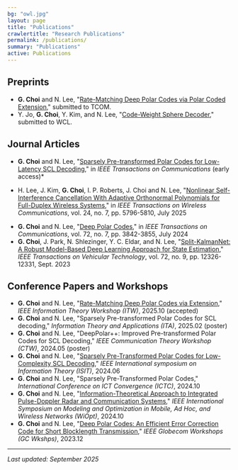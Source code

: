 ```yaml
---
bg: "owl.jpg"
layout: page
title: "Publications"
crawlertitle: "Research Publications"
permalink: /publications/
summary: "Publications"
active: Publications
---
```




## Preprints
<!-- - <b style="color: blue;">G. Choi</b> and N. Lee, "<a href="https://arxiv.org/abs/2505.06867" style="color: blue; text-decoration: none; font-weight: bold;">Rate-Matching Deep Polar Codes via Polar Coded Extension</a>," submitted to TCOM. -->
- **G. Choi** and N. Lee, "[Rate-Matching Deep Polar Codes via Polar Coded Extension](https://arxiv.org/abs/2505.06867)," submitted to TCOM.
- Y. Jo, **G. Choi**, Y. Kim, and N. Lee, "[Code-Weight Sphere Decoder](https://arxiv.org/abs/2508.19631)," submitted to WCL.
<!-- * **G. Choi** and N. Lee, "Two-Stage Decoding for Short Polar Codes: Approaching Maximum Likelihood Decoding," (submitted to CL, under revision) -->
<!-- - **G. Choi** and N. Lee, "Non-Coherent Polar-Coded Communication via Code-Splitting for Block-Fading Channels," (in preparation) -->
<!-- - H. Lee, **G. Choi**, and N. Lee, "Block Orthogonal Sparse Superposition LDPC Codes for URLLC," (submitted to WCL, under revision) -->
<!-- - **G. Choi** and N. Lee, "Non-Coherent Polar-Coded Communication via Code-Splitting for Block-Fading Channels," _IEEE Globecom Workshops_ (submitted) -->


## Journal Articles
- **G. Choi** and N. Lee, "[Sparsely Pre-transformed Polar Codes for Low-Latency SCL Decoding](https://ieeexplore.ieee.org/abstract/document/10945422)," in *IEEE Transactions on Communications* (early access)*
* H. Lee, J. Kim, **G. Choi**, I. P. Roberts, J. Choi and N. Lee, "[Nonlinear Self-Interference Cancellation With Adaptive Orthonormal Polynomials for Full-Duplex Wireless Systems](https://ieeexplore.ieee.org/document/10930684)," in *IEEE Transactions on Wireless Communications*, vol. 24, no. 7, pp. 5796-5810, July 2025
- **G. Choi** and N. Lee, "[Deep Polar Codes](https://ieeexplore.ieee.org/abstract/document/10462164)," in *IEEE Transactions on Communications*, vol. 72, no. 7, pp. 3842-3855, July 2024
- **G. Choi**, J. Park, N. Shlezinger, Y. C. Eldar, and N. Lee, "[Split-KalmanNet: A Robust Model-Based Deep Learning Approach for State Estimation](https://ieeexplore.ieee.org/abstract/document/10120968)," *IEEE Transactions on Vehicular Technology*, vol. 72, no. 9, pp. 12326-12331, Sept. 2023


## Conference Papers and Workshops
- **G. Choi** and N. Lee, "[Rate-Matching Deep Polar Codes via Extension](https://arxiv.org/abs/2505.06867)," *IEEE Information Theory Workshop (ITW)*, 2025.10 (accepted)
- **G. Choi** and N. Lee, "Sparsely Pre-transformed Polar Codes for SCL decoding," *Information Theory and Applications (ITA)*, 2025.02 (poster)
- **G. Choi** and N. Lee, "DeepPolar++: Improved Pre-transformed Polar Codes for SCL Decoding," *IEEE Communication Theory Workshop (CTW)*, 2024.05 (poster)
- **G. Choi** and N. Lee, "[Sparsely Pre-Transformed Polar Codes for Low-Complexity SCL Decoding](https://ieeexplore.ieee.org/abstract/document/10619144)," *IEEE International symposium on Information Theory (ISIT)*, 2024.06
- **G. Choi** and N. Lee, "Sparsely Pre-Transformed Polar Codes," *International Conference on ICT Convergence (ICTC)*, 2024.10
- **G. Choi** and N. Lee, "[Information-Theoretical Approach to Integrated Pulse-Doppler Radar and Communication Systems](https://ieeexplore.ieee.org/abstract/document/10778290)," *IEEE International Symposium on Modeling and Optimization in Mobile, Ad Hoc, and Wireless Networks (WiOpt)*, 2024.10
- **G. Choi** and N. Lee, "[Deep Polar Codes: An Efficient Error Correction Code for Short Blocklength Transmission](https://ieeexplore.ieee.org/abstract/document/10464802)," *IEEE Globecom Workshops (GC Wkshps)*, 2023.12







<!-- 
### 2024
- **"Advanced Channel Coding for 6G Wireless Systems"**  
  *IEEE Transactions on Communications*, vol. 72, no. 5, pp. 2834-2847, 2024.  
  DOI: [10.1109/TCOMM.2024.1234567](https://doi.org/10.1109/TCOMM.2024.1234567)

- **"Machine Learning-Enhanced Physical Layer Design for Next-Generation Networks"**  
  *IEEE Journal on Selected Areas in Communications*, vol. 42, no. 3, pp. 1256-1271, 2024.  
  DOI: [10.1109/JSAC.2024.7654321](https://doi.org/10.1109/JSAC.2024.7654321)

### 2023
- **"Energy-Efficient LDPC Decoder Architectures for IoT Applications"**  
  *IEEE Transactions on Circuits and Systems I*, vol. 70, no. 8, pp. 3142-3155, 2023.  
  DOI: [10.1109/TCSI.2023.9876543](https://doi.org/10.1109/TCSI.2023.9876543)

- **"Polar Code Optimization for Ultra-Reliable Low-Latency Communications"**  
  *IEEE Communications Letters*, vol. 27, no. 4, pp. 987-991, 2023.  
  DOI: [10.1109/LCOMM.2023.1357924](https://doi.org/10.1109/LCOMM.2023.1357924) -->


<!-- ## Patents

- **"Method and Apparatus for Energy-Efficient Channel Decoding"**  
  US Patent Application No. 18/123,456, Filed: March 2024.

- **"System and Method for Adaptive Constellation Shaping"**  
  US Patent No. 11,789,123, Granted: October 2023.


#### 특허출원
* 이남윤, __최건__, "객체의 현재 상태를 추정하는 상태 추정 장치 및 방법," 2023.06.01, 10-2023-0070904
* N. Lee and **G. Choi**, "State estimation apparatus and method to estimate current state of object," 2024.03.14, US2024/0402299/A1
* 이남윤, __최건__, "다중 레인 채널을 사용하여 메시지를 송수신하는 방법 및 시스템," 2024.09.13, 10-2024-0125613
* 이남윤, __최건__, "국소 사전변환을 이용한 극 부호 성능 향상 방법," 2024.11.26, 10-2024-0171472
* 이남윤, __최건__, "국소 사전변환을 이용한 극 부호 성능 향상 방법," 2024.11.28, PCT/KR2024/096633
* N. Lee and **G. Choi**, "Method for improving polar code performance using local pre-transformation," 2025.05.29, US2025/0175279/A1
* 이남윤, __최건__, "극 코드 확장을 이용한 통신을 위한 방법 및 전자 장치," 2025.06.17, 10-2025-0079796
* 이남윤, __최건__, "극 부호를 위한 2단계 디코딩 방법 및 장치" (진행중)
#### 국내학회
* __최건__, 이효원, 이남윤, "Grant-free NOMA 시스템을 위한 기계학습기반 채널 추정 기법," _한국통신학회 동계종합학술발표회_, 2020.02, 포스터
* __최건__, 이승훈, 이남윤, "주파수 대역을 공유하는 통신 시스템과 레이더 시스템에서의 주파수 할당," _전자공학회 하계종합학술대회_, 2022.08
* __최건__, 최진석, 박정훈, 이남윤, "Deep-Learning을 이용한 Kalman Filter의 성능 향상 방안," _한국통신학회 하계종합학술발표회_, 2022.06
* __최건__, 이남윤, "짧은블록 길이 채널용량을 달성하는 심층 극 부호 인코딩 및 디코딩 기술," _한국통신학회 동계종합학술발표회_, 2024.02
* __최건__, 이남윤, "통합 펄스-도플러 레이더 및 통신 시스템에 대한 정보이론적 접근," _JCCI_, 2024.04
* 조유빈, __최건__, 이남윤, "Two-Stage Code-Weight Sphere Decoding for CRC-Aided Polar Codes," _한국통신학회 하계종합학술발표회_, 2025.06 -->
---

*Last updated: September 2025*